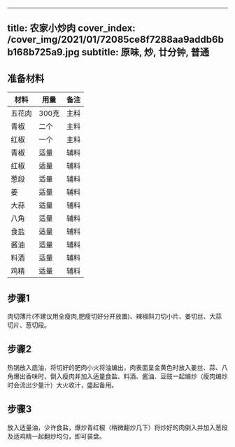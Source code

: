 
---
title: 农家小炒肉
cover_index: /cover_img/2021/01/72085ce8f7288aa9addb6bb168b725a9.jpg
subtitle: 原味, 炒, 廿分钟, 普通
---

## 准备材料

| 材料     | 用量 | 备注|
| ------- | ----- | --- |
| 五花肉 | 300克| 主料 |
| 青椒 | 二个| 主料 |
| 红椒 | 一个| 主料 |
| 青椒 | 适量| 辅料 |
| 红椒 | 适量| 辅料 |
| 葱段 | 适量| 辅料 |
| 姜 | 适量| 辅料 |
| 大蒜 | 适量| 辅料 |
| 八角 | 适量| 辅料 |
| 食盐 | 适量| 辅料 |
| 酱油 | 适量| 辅料 |
| 料酒 | 适量| 辅料 |
| 鸡精 | 适量| 辅料 |

## 步骤1

肉切薄片(不建议用全瘦肉,肥瘦切好分开放置)、辣椒斜刀切小片、姜切丝、大蒜切片、葱切段。

## 步骤2

热锅放入底油，将切好的肥肉小火将油煸出，肉表面呈金黄色时放入姜丝、蒜、八角爆出香味时，倒入瘦肉并加入适量食盐、料酒、酱油、豆豉一起煸炒（瘦肉煸炒时会流出少量汁）大火收汁，盛起备用。

## 步骤3

放入适量油，少许食盐，爆炒青红椒（稍微翻炒几下）将炒好的肉倒入并加入葱段及适鸡精一起翻炒均匀，即可装盘。

